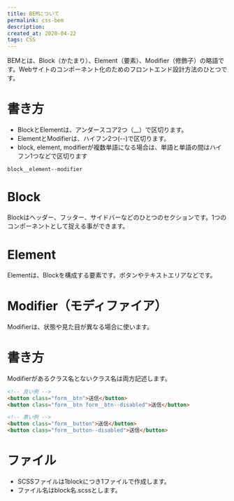 ```yaml
---
title: BEMについて
permalink: css-bem
description: 
created_at: 2020-04-22
tags: CSS
---
```


BEMとは、Block（かたまり）、Element（要素）、Modifier（修飾子）の略語です。Webサイトのコンポーネント化のためのフロントエンド設計方法のひとつです。

# 書き方
- BlockとElementは、アンダースコア2つ（__）で区切ります。
- ElementとModifierは、ハイフン2つ(--)で区切ります。
- block, element, modifierが複数単語になる場合は、単語と単語の間はハイフン1つなどで区切ります

```
block__element--modifier
```

# Block
Blockはヘッダー、フッター、サイドバーなどのひとつのセクションです。1つのコンポーネントとして捉える事ができます。

# Element
Elementは、Blockを構成する要素です。ボタンやテキストエリアなどです。

# Modifier（モディファイア）
Modifierは、状態や見た目が異なる場合に使います。

# 書き方
Modifierがあるクラス名とないクラス名は両方記述します。

```html
<!-- 良い例 -->
<button class="form__btn">送信</button>
<button class="form__btn form__btn--disabled">送信</button>

<!-- 悪い例 -->
<button class="form__button">送信</button>
<button class="form__button--disabled">送信</button>
```

# ファイル
- SCSSファイルは1blockにつき1ファイルで作成します。
- ファイル名はblock名.scssとします。
